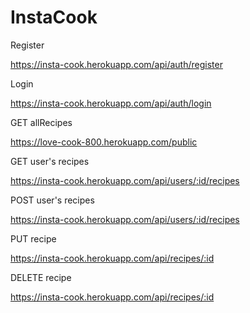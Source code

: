 # InstaCook

Register

https://insta-cook.herokuapp.com/api/auth/register

Login

https://insta-cook.herokuapp.com/api/auth/login

GET allRecipes

https://love-cook-800.herokuapp.com/public

GET user's recipes

https://insta-cook.herokuapp.com/api/users/:id/recipes

POST user's recipes

https://insta-cook.herokuapp.com/api/users/:id/recipes

PUT recipe

https://insta-cook.herokuapp.com/api/recipes/:id

DELETE recipe

https://insta-cook.herokuapp.com/api/recipes/:id
